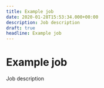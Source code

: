 ```yaml
---
title: Example job
date: 2020-01-28T15:53:34.000+00:00
description: Job description
draft: true
headline: Example job
---
```


# Example job

Job description
